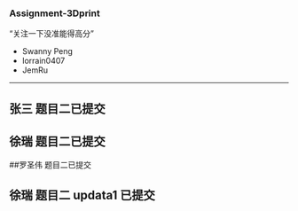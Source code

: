 ### Assignment-3Dprint
“关注一下没准能得高分”
- Swanny Peng 
- lorrain0407 
- JemRu
---

## 张三 题目二已提交
## 徐瑞 题目二已提交
##罗圣伟 题目二已提交
## 徐瑞 题目二 updata1 已提交
